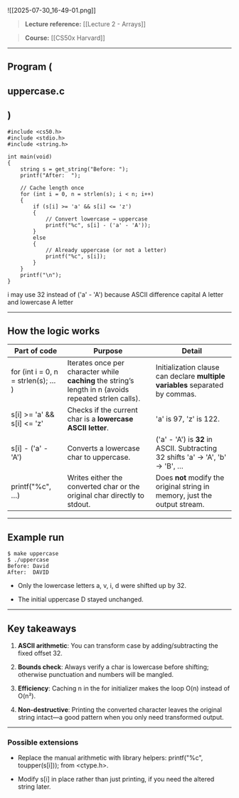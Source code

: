 
![[2025-07-30_16-49-01.png]]
  

> **Lecture reference:** [[Lecture 2 - Arrays]]

> **Course:** [[CS50x Harvard]]

---

## **Program (**

## **uppercase.c**

## **)**

```
#include <cs50.h>
#include <stdio.h>
#include <string.h>

int main(void)
{
    string s = get_string("Before: ");
    printf("After:  ");

    // Cache length once
    for (int i = 0, n = strlen(s); i < n; i++)
    {
        if (s[i] >= 'a' && s[i] <= 'z')
        {
            // Convert lowercase → uppercase
            printf("%c", s[i] - ('a' - 'A'));
        }
        else
        {
            // Already uppercase (or not a letter)
            printf("%c", s[i]);
        }
    }
    printf("\n");
}
```

i may use 32 instead of ('a' - 'A') because ASCII difference  capital A letter and lowercase A letter

---

## **How the logic works**

|**Part of code**|**Purpose**|**Detail**|
|---|---|---|
|for (int i = 0, n = strlen(s); … )|Iterates once per character while **caching** the string’s length in n (avoids repeated strlen calls).|Initialization clause can declare **multiple variables** separated by commas.|
|s[i] >= 'a' && s[i] <= 'z'|Checks if the current char is a **lowercase ASCII letter**.|'a' is 97, 'z' is 122.|
|s[i] - ('a' - 'A')|Converts a lowercase char to uppercase.|('a' - 'A') is **32** in ASCII. Subtracting 32 shifts 'a' → 'A', 'b' → 'B', …|
|printf("%c", …)|Writes either the converted char or the original char directly to stdout.|Does **not** modify the original string in memory, just the output stream.|

---

## **Example run**

```
$ make uppercase
$ ./uppercase
Before: David
After:  DAVID
```

- Only the lowercase letters a, v, i, d were shifted up by 32.
    
- The initial uppercase D stayed unchanged.
    

---

## **Key takeaways**

1. **ASCII arithmetic**: You can transform case by adding/subtracting the fixed offset 32.
    
2. **Bounds check**: Always verify a char is lowercase before shifting; otherwise punctuation and numbers will be mangled.
    
3. **Efficiency**: Caching n in the for initializer makes the loop O(n) instead of O(n²).
    
4. **Non-destructive**: Printing the converted character leaves the original string intact—a good pattern when you only need transformed output.
    

---

### **Possible extensions**

- Replace the manual arithmetic with library helpers: printf("%c", toupper(s[i])); from <ctype.h>.
    
- Modify s[i] in place rather than just printing, if you need the altered string later.